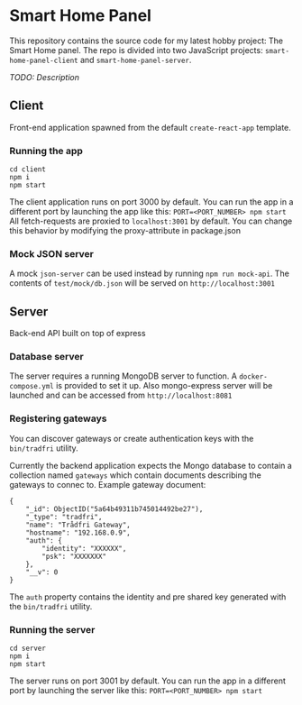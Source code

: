 # Smart Home Panel

This repository contains the source code for my latest hobby project: The Smart Home panel.
The repo is divided into two JavaScript projects: `smart-home-panel-client` and `smart-home-panel-server`.

*TODO: Description*

## Client

Front-end application spawned from the default `create-react-app` template.

### Running the app

```
cd client
npm i
npm start
```
The client application runs on port 3000 by default. You can run the app in a different port by launching the app like this: `PORT=<PORT_NUMBER> npm start`
All fetch-requests are proxied to `localhost:3001` by default. You can change this behavior by modifying the proxy-attribute in package.json

### Mock JSON server

A mock `json-server` can be used instead by running `npm run mock-api`. The contents of `test/mock/db.json` will be served on `http://localhost:3001`

## Server

Back-end API built on top of express

### Database server

The server requires a running MongoDB server to function. A `docker-compose.yml` is provided to set it up. Also mongo-express server will be launched and can be accessed from `http://localhost:8081`

### Registering gateways

You can discover gateways or create authentication keys with the `bin/tradfri` utility.

Currently the backend application expects the Mongo database to contain a collection named `gateways` which contain documents describing the gateways to connec to.
Example gateway document:

```
{
    "_id": ObjectID("5a64b49311b745014492be27"),
    "_type": "tradfri",
    "name": "Trådfri Gateway",
    "hostname": "192.168.0.9",
    "auth": {
        "identity": "XXXXXX",
        "psk": "XXXXXXX"
    },
    "__v": 0
}
```

The `auth` property contains the identity and pre shared key generated with the `bin/tradfri` utility.

### Running the server

```
cd server
npm i
npm start
```
The server runs on port 3001 by default. You can run the app in a different port by launching the server like this: `PORT=<PORT_NUMBER> npm start`
